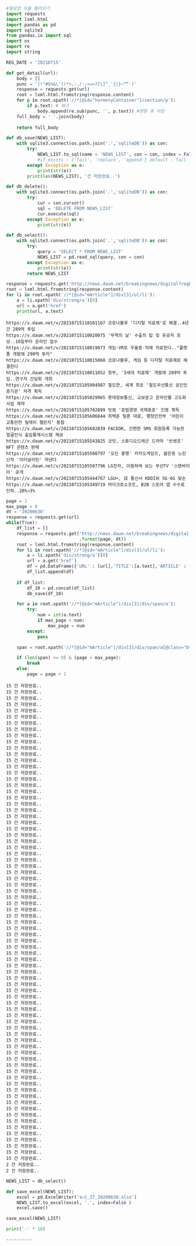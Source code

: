 ```python
#필요한 모듈 불러오기 
import requests
import lxml.html
import pandas as pd
import sqlite3
from pandas.io import sql 
import os
import re
import string
```


```python
REG_DATE = '20210715'
```


```python
def get_detail(url):
    body = []
    punc = '[!"#$%&\'()*+,-./:;<=>?[\]^_`{|}~“”·]'
    response = requests.get(url)
    root = lxml.html.fromstring(response.content)
    for p in root.xpath('//*[@id="harmonyContainer"]/section/p'):
        if p.text: # 체크
            body.append(re.sub(punc, '', p.text)) #변환 후 저장
    full_body = ' '.join(body)
    
    return full_body
```


```python
def db_save(NEWS_LIST):
    with sqlite3.connect(os.path.join('.','sqliteDB')) as con: 
        try:
            NEWS_LIST.to_sql(name = 'NEWS_LIST', con = con, index = False, if_exists='append') 
            #if_exists : {'fail', 'replace', 'append'} default : fail
        except Exception as e:
            print(str(e))
        print(len(NEWS_LIST), '건 저장완료..')
```


```python
def db_delete():
    with sqlite3.connect(os.path.join('.','sqliteDB')) as con:
        try:
            cur = con.cursor()
            sql = 'DELETE FROM NEWS_LIST'
            cur.execute(sql)
        except Exception as e:
            print(str(e)) 
```


```python
def db_select():
    with sqlite3.connect(os.path.join('.','sqliteDB')) as con: 
        try:
            query = 'SELECT * FROM NEWS_LIST'
            NEWS_LIST = pd.read_sql(query, con = con)
        except Exception as e:
            print(str(e)) 
        return NEWS_LIST   
```


```python
response = requests.get('http://news.daum.net/breakingnews/digital?regDate=2020819')
root = lxml.html.fromstring(response.content)
for li in root.xpath('//*[@id="mArticle"]/div[3]/ul/li'):
    a = li.xpath('div/strong/a')[0]
    url = a.get('href')
    print(url, a.text)
```

    https://v.daum.net/v/20210715110101167 코로나블루 '디지털 치료제'로 해결..4년간 289억 투입
    https://v.daum.net/v/20210715110020075 '무역의 날' 수출의 탑 및 유공자 포상..16일부터 온라인 접수
    https://v.daum.net/v/20210715110019073 게임·VR로 우울증·치매 치료한다.."플랫폼 개발에 290억 투자"
    https://v.daum.net/v/20210715110015060 코로나블루, 게임 등 디지털 치료제로 해결한다
    https://v.daum.net/v/20210715110011052 정부, '3세대 치료제' 개발에 289억 투입..연구자 간담회 개최
    https://v.daum.net/v/20210715105904987 철도연, 세계 최초 '철도무선통신 공인인증기관' 자격 획득
    https://v.daum.net/v/20210715105829965 롯데정보통신, 교보문고 온라인몰 고도화 사업 계약
    https://v.daum.net/v/20210715105702899 빗썸 '준법경영 국제표준' 인증 획득
    https://v.daum.net/v/20210715105606844 최백준 틸론 대표, 행정안전부 '어린이 교통안전 릴레이 챌린지' 동참
    https://v.daum.net/v/20210715105602839 FACEOK, 간편한 SMS 회원등록 가능한 얼굴인식 출입통제시스템 제공
    https://v.daum.net/v/20210715105543825 코빗, 스튜디오드래곤 드라마 '빈센조' NFT 콘텐츠 판매
    https://v.daum.net/v/20210715105508797 '오딘 흥행' 카카오게임즈, 젊은층 노린 신작 '이터널리턴' 꺼낸다
    https://v.daum.net/v/20210715105507796 LG전자, 이동하며 보는 무선TV '스탠바이미' 공개
    https://v.daum.net/v/20210715105444767 LGU+, 日 통신사 KDDI와 5G·6G 맞손
    https://v.daum.net/v/20210715105349719 마이크로소프트, B2B 스토어 앱 수수료 인하..20%→3%
    


```python
page = 1
max_page = 0
dt = '20200630'
response = requests.get(url)
while(True):
    df_list = []
    response = requests.get('http://news.daum.net/breakingnews/digital?page={}&regDate={}'\
                            .format(page, dt))
    root = lxml.html.fromstring(response.content)
    for li in root.xpath('//*[@id="mArticle"]/div[3]/ul/li'):
        a = li.xpath('div/strong/a')[0]
        url = a.get('href')
        df = pd.DataFrame({'URL' : [url],'TITLE':[a.text],'ARTICLE' : [get_detail(url)]})
        df_list.append(df)   
        
    if df_list:   
        df_10 = pd.concat(df_list)
        db_save(df_10)

    for a in root.xpath('//*[@id="mArticle"]/div[3]/div/span/a'):
        try:
            num = int(a.text)
            if max_page < num:
                max_page = num       
        except:
            pass

    span = root.xpath('//*[@id="mArticle"]/div[3]/div/span/a[@class="btn_page btn_next"]')

    if (len(span) <= 0) & (page > max_page):
        break
    else:
        page = page + 1

```

    15 건 저장완료..
    15 건 저장완료..
    15 건 저장완료..
    15 건 저장완료..
    15 건 저장완료..
    15 건 저장완료..
    15 건 저장완료..
    15 건 저장완료..
    15 건 저장완료..
    15 건 저장완료..
    15 건 저장완료..
    15 건 저장완료..
    15 건 저장완료..
    15 건 저장완료..
    15 건 저장완료..
    15 건 저장완료..
    15 건 저장완료..
    15 건 저장완료..
    15 건 저장완료..
    15 건 저장완료..
    15 건 저장완료..
    15 건 저장완료..
    15 건 저장완료..
    15 건 저장완료..
    15 건 저장완료..
    15 건 저장완료..
    15 건 저장완료..
    15 건 저장완료..
    15 건 저장완료..
    15 건 저장완료..
    15 건 저장완료..
    15 건 저장완료..
    15 건 저장완료..
    15 건 저장완료..
    15 건 저장완료..
    15 건 저장완료..
    15 건 저장완료..
    15 건 저장완료..
    15 건 저장완료..
    15 건 저장완료..
    15 건 저장완료..
    15 건 저장완료..
    15 건 저장완료..
    15 건 저장완료..
    15 건 저장완료..
    15 건 저장완료..
    15 건 저장완료..
    15 건 저장완료..
    15 건 저장완료..
    15 건 저장완료..
    15 건 저장완료..
    15 건 저장완료..
    15 건 저장완료..
    15 건 저장완료..
    15 건 저장완료..
    15 건 저장완료..
    15 건 저장완료..
    15 건 저장완료..
    15 건 저장완료..
    15 건 저장완료..
    15 건 저장완료..
    15 건 저장완료..
    15 건 저장완료..
    15 건 저장완료..
    15 건 저장완료..
    15 건 저장완료..
    15 건 저장완료..
    15 건 저장완료..
    15 건 저장완료..
    15 건 저장완료..
    15 건 저장완료..
    15 건 저장완료..
    15 건 저장완료..
    15 건 저장완료..
    15 건 저장완료..
    15 건 저장완료..
    15 건 저장완료..
    2 건 저장완료..
    2 건 저장완료..
    


```python
NEWS_LIST = db_select()
```


```python
def save_excel(NEWS_LIST):
    excel = pd.ExcelWriter('뉴스_IT_20200630.xlsx')
    NEWS_LIST.to_excel(excel, '.', index=False )
    excel.save()
```


```python
save_excel(NEWS_LIST)
```


```python
print('-' * 10)
```

    ----------
    
